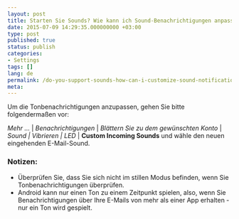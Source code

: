 ```yaml
---
layout: post
title: Starten Sie Sounds? Wie kann ich Sound-Benachrichtigungen anpassen?
date: 2015-07-09 14:29:35.000000000 +03:00
type: post
published: true
status: publish
categories:
- Settings
tags: []
lang: de
permalink: /do-you-support-sounds-how-can-i-customize-sound-notifications/
meta:
---
```


Um die Tonbenachrichtigungen anzupassen, gehen Sie bitte folgendermaßen vor:

*Mehr ...* \| *Benachrichtigungen* \| *Blättern Sie zu dem gewünschten Konto* \| *Sound \| Vibrieren \| LED* \| **Custom Incoming Sounds** und wähle den neuen eingehenden E-Mail-Sound.

### Notizen:

* Überprüfen Sie, dass Sie sich nicht im stillen Modus befinden, wenn Sie Tonbenachrichtigungen überprüfen.
* Android kann nur einen Ton zu einem Zeitpunkt spielen, also, wenn Sie Benachrichtigungen über Ihre E-Mails von mehr als einer App erhalten - nur ein Ton wird gespielt.
